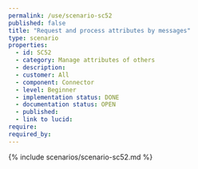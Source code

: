 ```yaml
---
permalink: /use/scenario-sc52
published: false
title: "Request and process attributes by messages"
type: scenario
properties:
  - id: SC52
  - category: Manage attributes of others
  - description:
  - customer: All
  - component: Connector
  - level: Beginner
  - implementation status: DONE
  - documentation status: OPEN
  - published:
  - link to lucid:
require:
required_by:
---
```


{% include scenarios/scenario-sc52.md %}
